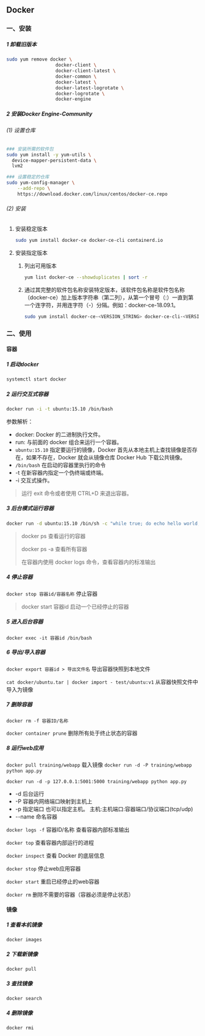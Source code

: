 ## Docker

### 一、安装

##### 1 卸载旧版本

```bash
sudo yum remove docker \
                  docker-client \
                  docker-client-latest \
                  docker-common \
                  docker-latest \
                  docker-latest-logrotate \
                  docker-logrotate \
                  docker-engine
```

##### 2 安装Docker Engine-Community

###### (1) 设置仓库

```bash
### 安装所需的软件包
sudo yum install -y yum-utils \
  device-mapper-persistent-data \
  lvm2
```

```bash
### 设置稳定的仓库
sudo yum-config-manager \
    --add-repo \
    https://download.docker.com/linux/centos/docker-ce.repo
```

###### (2) 安装

1. 安装稳定版本

   ```bash
   sudo yum install docker-ce docker-ce-cli containerd.io
   ```

2. 安装指定版本

   1. 列出可用版本

      ```bash
      yum list docker-ce --showduplicates | sort -r
      ```

   2. 通过其完整的软件包名称安装特定版本，该软件包名称是软件包名称（docker-ce）加上版本字符串（第二列），从第一个冒号（:）一直到第一个连字符，并用连字符（-）分隔。例如：docker-ce-18.09.1。

      ```bash
      sudo yum install docker-ce-<VERSION_STRING> docker-ce-cli-<VERSION_STRING> containerd.io
      ```

### 二、使用

#### 容器

##### 1 启动docker

```bash
systemctl start docker
```

##### 2 运行交互式容器

```bash
docker run -i -t ubuntu:15.10 /bin/bash
```

参数解析：

- docker: Docker 的二进制执行文件。
- run: 与前面的 docker 组合来运行一个容器。
- `ubuntu:15.10` 指定要运行的镜像，Docker 首先从本地主机上查找镜像是否存在，如果不存在，Docker 就会从镜像仓库 Docker Hub 下载公共镜像。
- `/bin/bash` 在启动的容器里执行的命令
- -t 在新容器内指定一个伪终端或终端。
- -i 交互式操作。

> 运行 exit 命令或者使用 CTRL+D 来退出容器。

##### 3 后台模式运行容器

```bash
docker run -d ubuntu:15.10 /bin/sh -c "while true; do echo hello world; sleep 1; done"
```

> docker ps 查看运行的容器
>
> docker ps -a 查看所有容器
>
> 在容器内使用 docker logs 命令，查看容器内的标准输出

##### 4 停止容器

`docker stop 容器id/容器名称` 停止容器

> docker start 容器id 启动一个已经停止的容器

##### 5 进入后台容器

`docker exec -it 容器id /bin/bash`

##### 6 导出/导入容器

`docker export 容器id > 导出文件名`  导出容器快照到本地文件 

`cat docker/ubuntu.tar | docker import - test/ubuntu:v1`  从容器快照文件中导入为镜像

##### 7 删除容器

`docker rm -f 容器ID/名称`

`docker container prune` 删除所有处于终止状态的容器

##### 8 运行web应用

`docker pull training/webapp`  载入镜像
`docker run -d -P training/webapp python app.py`

`docker run -d -p 127.0.0.1:5001:5000 training/webapp python app.py`

  - -d 后台运行
  - -P 容器内网络端口映射到主机上
  - -p 指定端口 也可以指定主机。 主机:主机端口:容器端口/协议端口(tcp/udp)
  - --name 命名容器

`docker logs -f` 容器ID/名称 查看容器内部标准输出

`docker top` 查看容器内部运行的进程

`docker inspect` 查看 Docker 的底层信息

`docker stop` 停止web应用容器

`docker start` 重启已经停止的web容器

`docker rm` 删除不需要的容器（容器必须是停止状态）

#### 镜像

##### 1 查看本机镜像

`docker images`

##### 2 下载新镜像

`docker pull`

##### 3 查找镜像

`docker search`

##### 4 删除镜像

`docker rmi`